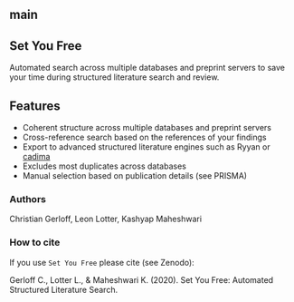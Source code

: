 ## main
## Set You Free

Automated search across multiple databases and preprint servers to save your time 
during structured literature search and review.

## Features
* Coherent structure across multiple databases and preprint servers
* Cross-reference search based on the references of your findings
* Export to advanced structured literature engines such as Ryyan or [cadima](https://www.cadima.info/)
* Excludes most duplicates across databases
* Manual selection based on publication details (see PRISMA)


### Authors

Christian Gerloff, Leon Lotter, Kashyap Maheshwari

### How to cite
If you use `Set You Free` please cite (see Zenodo):


Gerloff C., Lotter L., & Maheshwari K. (2020). Set You Free: Automated Structured Literature Search.


